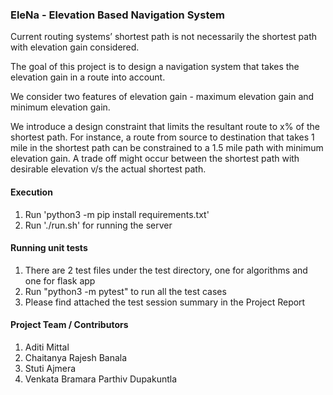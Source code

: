 ### EleNa - Elevation Based Navigation System
Current routing systems’ shortest path is not necessarily the shortest path with elevation gain considered.

The goal of this project is to design a navigation system that takes the elevation gain in a route into account.

We consider two features of elevation gain - maximum elevation gain and minimum elevation gain.

We introduce a design constraint that limits the resultant route to x% of the shortest path. For instance, a route from source to destination that takes 1 mile in the shortest path can be constrained to a 1.5 mile path with minimum elevation gain. A trade off might occur between the shortest path with desirable elevation v/s the actual shortest path.

#### Execution
1. Run 'python3 -m pip install requirements.txt'
2. Run './run.sh' for running the server

#### Running unit tests
1. There are 2 test files under the test directory, one for algorithms and one for flask app
2. Run "python3 -m pytest" to run all the test cases
3. Please find attached the test session summary in the Project Report

#### Project Team / Contributors
1. Aditi Mittal
2. Chaitanya Rajesh Banala
3. Stuti Ajmera
4. Venkata Bramara Parthiv Dupakuntla